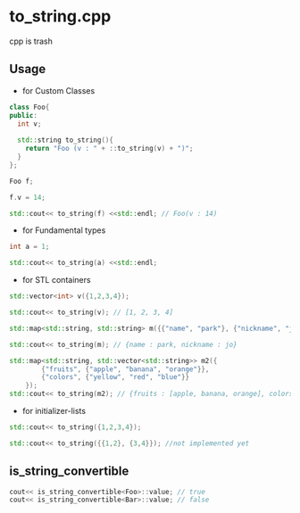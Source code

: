 to_string.cpp
====

cpp is trash


Usage
----
* for Custom Classes
```c++
class Foo{
public:
  int v;
  
  std::string to_string(){
    return "Foo (v : " + ::to_string(v) + ")";
  }
};
```
```c++
Foo f;

f.v = 14;

std::cout<< to_string(f) <<std::endl; // Foo(v : 14)
```

* for Fundamental types
```c++
int a = 1;

std::cout<< to_string(a) <<std::endl;
```

* for STL containers
```c++
std::vector<int> v({1,2,3,4});

std::cout<< to_string(v); // [1, 2, 3, 4]

std::map<std::string, std::string> m({{"name", "park"}, {"nickname", "jo"}});

std::cout<< to_string(m); // {name : park, nickname : jo}

std::map<std::string, std::vector<std::string>> m2({
		{"fruits", {"apple", "banana", "orange"}},
		{"colors", {"yellow", "red", "blue"}}
	});
std::cout<< to_string(m2); // {fruits : [apple, banana, orange], colors : [yellow, red, blue]}
```

* for initializer-lists
```c++
std::cout<< to_string({1,2,3,4});

std::cout<< to_string({{1,2}, {3,4}}); //not implemented yet
```

is_string_convertible
----
```c++
cout<< is_string_convertible<Foo>::value; // true
cout<< is_string_convertible<Bar>::value; // false
```
